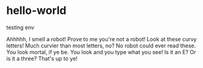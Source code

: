 # hello-world
testing env

Ahhhhh, I smell a robot!
Prove to me you're not a robot!
Look at these curvy letters!
Much curvier than most letters, no?
No robot could ever read these.
You look mortal, if ye be.
You look and you type what you see!
Is it an E?
Or is it a three?
That's up to ye!
